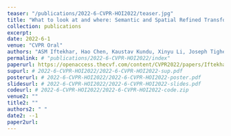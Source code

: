 ```yaml
---
teaser: "/publications/2022-6-CVPR-HOI2022/teaser.jpg"
title: "What to look at and where: Semantic and Spatial Refined Transformer for detecting human-object interactions"
collection: publications
excerpt: 
date: 2022-6-1
venue: "CVPR Oral"
authors: "ASM Iftekhar, Hao Chen, Kaustav Kundu, Xinyu Li, Joseph Tighe, Davide Modolo"
permalink: # "publications/2022-6-CVPR-HOI2022/index"
paperurl: https://openaccess.thecvf.com/content/CVPR2022/papers/Iftekhar_What_To_Look_at_and_Where_Semantic_and_Spatial_Refined_CVPR_2022_paper.pdf
supurl: # 2022-6-CVPR-HOI2022/2022-6-CVPR-HOI2022-sup.pdf
posterurl: # 2022-6-CVPR-HOI2022/2022-6-CVPR-HOI2022-poster.pdf
slidesurl: # 2022-6-CVPR-HOI2022/2022-6-CVPR-HOI2022-slides.pdf
codeurl: # 2022-6-CVPR-HOI2022/2022-6-CVPR-HOI2022-code.zip
venue2: ""
title2: ""
authors2: " "
date2: --1
paper2url: 
---
```



